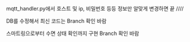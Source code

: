 mqtt_handler.py에서 호스트 및 ip, 비밀번호 등등 정보만 알맞게 변경하면 끝
////

DB를 수정해서  최신 코드는 Branch 확인 바람

스마트링으로부터 수면 상태 확인까지 구현 Branch 확인 바람
